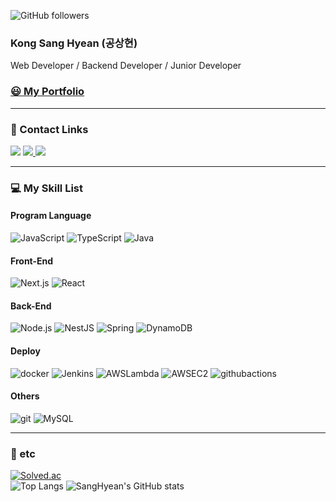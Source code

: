 ![GitHub followers](https://img.shields.io/github/followers/kongsanggun?style=social)
### **Kong Sang Hyean (공상현)** 
Web Developer / Backend Developer / Junior Developer
### [**:smiley: My Portfolio**](https://florentine-peripheral-023.notion.site/d88617cb0b9f4b7c8a8ad17b7643801c?pvs=4)
---
### **:link: Contact Links** 

<a href="https://snom.dev"><img src="https://img.shields.io/badge/HomePage-E3EFF7?style=flat-square&logo=googlehome&logoColor=black"/></a> 
<a href="www.linkedin.com/in/kongsanghyean"><img src="https://img.shields.io/badge/Linkedin-1758C2?style=flat-square&logo=Linkedin&logoColor=white"/>
<a href="https://velog.io/@codingsnom/posts"><img src="https://img.shields.io/badge/Blog-0AC18E?style=flat-square&logo=Bitdefender&logoColor=white"/></a> 

---

### **:computer: My Skill List**
#### Program Language
![JavaScript](https://img.shields.io/badge/JavaScript-F7DF1E.svg?&style=for-the-badge&logo=JavaScript&logoColor=black)
![TypeScript](https://img.shields.io/badge/TypeScript-3178C6.svg?&style=for-the-badge&logo=TypeScript&logoColor=white)
![Java](https://img.shields.io/badge/Java-007396.svg?&style=for-the-badge&logo=Java&logoColor=white)
#### Front-End
![Next.js](https://img.shields.io/badge/Next.js-000000.svg?&style=for-the-badge&logo=Next.js&logoColor=white)
![React](https://img.shields.io/badge/React-61DAFB.svg?&style=for-the-badge&logo=React&logoColor=black)
#### Back-End
![Node.js](https://img.shields.io/badge/Node.js-339933.svg?&style=for-the-badge&logo=Node.js&logoColor=white) 
![NestJS](https://img.shields.io/badge/NestJS-E0234E.svg?&style=for-the-badge&logo=NestJS&logoColor=white)
![Spring](https://img.shields.io/badge/Spring-6DB33F.svg?&style=for-the-badge&logo=Spring&logoColor=white)
![DynamoDB](https://img.shields.io/badge/DynamoDB-4053D6.svg?&style=for-the-badge&logo=amazondynamodb&logoColor=white)
#### Deploy
![docker](https://img.shields.io/badge/docker-2496ED.svg?&style=for-the-badge&logo=docker&logoColor=white) 
![Jenkins](https://img.shields.io/badge/Jenkins-D24939.svg?&style=for-the-badge&logo=Jenkins&logoColor=white)
![AWSLambda](https://img.shields.io/badge/Lambda-FF9900.svg?&style=for-the-badge&logo=awslambda&logoColor=white) 
![AWSEC2](https://img.shields.io/badge/EC2-FF9900.svg?&style=for-the-badge&logo=amazonec2&logoColor=white) 
![githubactions](https://img.shields.io/badge/githubactions-2088FF.svg?&style=for-the-badge&logo=githubactions&logoColor=white)
#### Others
![git](https://img.shields.io/badge/Git-F05032.svg?&style=for-the-badge&logo=git&logoColor=white)
![MySQL](https://img.shields.io/badge/MySQL-4479A1.svg?&style=for-the-badge&logo=mysql&logoColor=white)

---

### **:guitar: etc**
[![Solved.ac](http://mazassumnida.wtf/api/v2/generate_badge?boj=rekarome)](https://solved.ac/rekarome)
</br>
![Top Langs](https://github-readme-stats.vercel.app/api/top-langs/?username=kongsanggun&theme=tokyonight)
![SangHyean's GitHub stats](https://github-readme-stats.vercel.app/api?username=kongsanggun&show_icons=true&theme=tokyonight)
